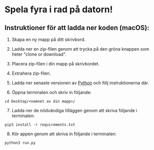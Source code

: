 # Spela fyra i rad på datorn!

## Instruktioner för att ladda ner koden (macOS):

1. Skapa en ny mapp på ditt skrivbord.

2. Ladda ner en zip-filen genom att trycka på den gröna knappen som heter "clone or download".

3. Placera zip-filen i din mapp på skrivbordet.

4. Extrahera zip-filen.

5. Ladda ner senaste versionen av [Python](https://www.python.org/downloads/) och följ instruktionerna där.

6. Öppna terminalen och skriv in följande:

```
cd Desktop/<namnet av din mapp>/
```

7. Ladda ner de nödvändiga tilläggen genom att skriva följande i terminalen:

```
pip3 install -r requirements.txt
```

8. Kör appen genom att skriva in följande i terminalen:

```
python3 run.py
```
